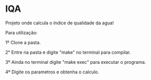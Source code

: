 # IQA
Projeto onde calcula o índice de qualidade da agua!

Para utilização:

  <p> 1º Clone a pasta. </p>
  <p> 2° Entre na pasta e digite "make" no terminal para compilar. </p>
  <p> 3º Ainda no terminal digite "make exec" para executar o programa. </p>
  <p> 4º Digite os parametros e obtenha o calculo. </p>
  
